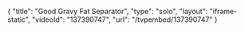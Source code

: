 {
    "title": "Good Gravy Fat Separator",
    "type": "solo",
    "layout": "iframe-static",
    "videoId": "137390747",
    "url": "\/tvpembed\/137390747"
}